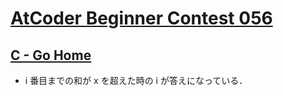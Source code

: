 # [AtCoder Beginner Contest 056](https://atcoder.jp/contests/abc056/tasks)

## [C - Go Home](https://atcoder.jp/contests/abc056/tasks/arc070_a)
- i 番目までの和が x を超えた時の i が答えになっている．
